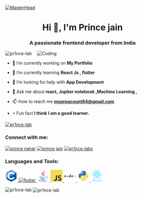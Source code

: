 [![MasterHead](https://media4.giphy.com/media/v1.Y2lkPTc5MGI3NjExZjA2MWVmZGQ2MTQ5ZTIxYjdjMzM2YjkzN2Y3OGE0YTA3ZTQ5ZjgxOCZlcD12MV9pbnRlcm5hbF9naWZzX2dpZklkJmN0PWc/NKEt9elQ5cR68/giphy.gif)]()
<h1 align="center">Hi 👋, I'm Prince jain</h1>
<h3 align="center">A passionate frontend developer from India</h3>
<img align="right" alt="Coding" width="400" src="https://cdn.dribbble.com/users/1059583/screenshots/4171367/coding-freak.gif">
<p align="left"> <img src="https://komarev.com/ghpvc/?username=pr1nce-lab&label=Profile%20views&color=0e75b6&style=flat" alt="pr1nce-lab" /> </p>

- 🔭 I’m currently working on **My Portfolio**

- 🌱 I’m currently learning **React Js , flutter**

- 🤝 I’m looking for help with **App Development**

- 💬 Ask me about **react, Jupiter notebook ,Machine Learning ,**

- 📫 How to reach me **myproacount64@gmail.com**

- ⚡ Fun fact **I think I am a good learner.**

<p align="left"> <a href="https://github.com/ryo-ma/github-profile-trophy"><img src="https://github-profile-trophy.vercel.app/?username=pr1nce-lab" alt="pr1nce-lab" /></a> </p>


<h3 align="left">Connect with me:</h3>
<p align="left">
<a href="https://linkedin.com/in/prince nahar" target="blank"><img align="center" src="https://raw.githubusercontent.com/rahuldkjain/github-profile-readme-generator/master/src/images/icons/Social/linked-in-alt.svg" alt="prince nahar" height="30" width="40" /></a>
<a href="https://www.hackerrank.com/prince jain" target="blank"><img align="center" src="https://raw.githubusercontent.com/rahuldkjain/github-profile-readme-generator/master/src/images/icons/Social/hackerrank.svg" alt="prince jain" height="30" width="40" /></a>
<a href="https://www.leetcode.com/pr1nce-labs" target="blank"><img align="center" src="https://raw.githubusercontent.com/rahuldkjain/github-profile-readme-generator/master/src/images/icons/Social/leet-code.svg" alt="pr1nce-labs" height="30" width="40" /></a>
</p>

<h3 align="left">Languages and Tools:</h3>
<p align="left"> <a href="https://www.cprogramming.com/" target="_blank" rel="noreferrer"> <img src="https://raw.githubusercontent.com/devicons/devicon/master/icons/c/c-original.svg" alt="c" width="40" height="40"/> </a> <a href="https://flutter.dev" target="_blank" rel="noreferrer"> <img src="https://www.vectorlogo.zone/logos/flutterio/flutterio-icon.svg" alt="flutter" width="40" height="40"/> </a> <a href="https://www.java.com" target="_blank" rel="noreferrer"> <img src="https://raw.githubusercontent.com/devicons/devicon/master/icons/java/java-original.svg" alt="java" width="40" height="40"/> </a> <a href="https://developer.mozilla.org/en-US/docs/Web/JavaScript" target="_blank" rel="noreferrer"> <img src="https://raw.githubusercontent.com/devicons/devicon/master/icons/javascript/javascript-original.svg" alt="javascript" width="40" height="40"/> </a> <a href="https://nodejs.org" target="_blank" rel="noreferrer"> <img src="https://raw.githubusercontent.com/devicons/devicon/master/icons/nodejs/nodejs-original-wordmark.svg" alt="nodejs" width="40" height="40"/> </a> <a href="https://www.python.org" target="_blank" rel="noreferrer"> <img src="https://raw.githubusercontent.com/devicons/devicon/master/icons/python/python-original.svg" alt="python" width="40" height="40"/> </a> <a href="https://reactjs.org/" target="_blank" rel="noreferrer"> <img src="https://raw.githubusercontent.com/devicons/devicon/master/icons/react/react-original-wordmark.svg" alt="react" width="40" height="40"/> </a> </p>

<p><img align="left" src="https://github-readme-stats.vercel.app/api/top-langs?username=pr1nce-lab&show_icons=true&locale=en&layout=compact" alt="pr1nce-lab" /></p>

<p>&nbsp;<img align="center" src="https://github-readme-stats.vercel.app/api?username=pr1nce-lab&show_icons=true&locale=en" alt="pr1nce-lab" /></p>
